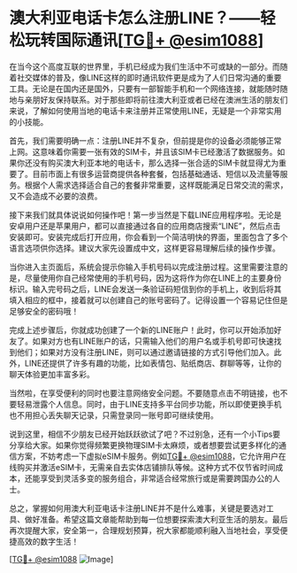 # 澳大利亚电话卡怎么注册LINE？——轻松玩转国际通讯[[TG💪+ @esim1088](https://t.me/s/esim1088)]

在当今这个高度互联的世界里，手机已经成为我们生活中不可或缺的一部分。而随着社交媒体的普及，像LINE这样的即时通讯软件更是成为了人们日常沟通的重要工具。无论是在国内还是国外，只要有一部智能手机和一个网络连接，就能随时随地与亲朋好友保持联系。对于那些即将前往澳大利亚或者已经在澳洲生活的朋友们来说，了解如何使用当地的电话卡来注册并正常使用LINE，无疑是一个非常实用的小技能。

首先，我们需要明确一点：注册LINE并不复杂，但前提是你的设备必须能够正常上网。这意味着你需要一张有效的SIM卡，并且该SIM卡已经激活了数据服务。如果你还没有购买澳大利亚本地的电话卡，那么选择一张合适的SIM卡就显得尤为重要了。目前市面上有很多运营商提供各种套餐，包括基础通话、短信以及流量等服务。根据个人需求选择适合自己的套餐非常重要，这样既能满足日常交流的需求，又不会造成不必要的浪费。

接下来我们就具体说说如何操作吧！第一步当然是下载LINE应用程序啦。无论是安卓用户还是苹果用户，都可以直接通过各自的应用商店搜索“LINE”，然后点击安装即可。安装完成后打开应用，你会看到一个简洁明快的界面，里面包含了多个语言选项供你选择。建议大家先设置成中文，这样更容易理解后续的操作步骤。

当你进入主页面后，系统会提示你输入手机号码以完成注册过程。这里需要注意的是，尽量使用你自己经常使用的手机号码，因为这将作为你在LINE上的主要身份标识。输入完号码之后，LINE会发送一条验证码短信到你的手机上，收到后将其填入相应的框中，接着就可以创建自己的账号密码了。记得设置一个容易记住但是足够安全的密码哦！

完成上述步骤后，你就成功创建了一个新的LINE账户！此时，你可以开始添加好友了。如果对方也有LINE账户的话，只需输入他们的用户名或手机号即可快速找到他们；如果对方没有注册LINE，则可以通过邀请链接的方式引导他们加入。此外，LINE还提供了许多有趣的功能，比如表情包、贴纸商店、群聊等等，让你的聊天体验更加丰富多彩。

当然啦，在享受便利的同时也要注意网络安全问题。不要随意点击不明链接，也不要轻易泄露个人信息。同时，由于LINE支持多平台同步功能，所以即使更换手机也不用担心丢失聊天记录，只需登录同一账号即可继续使用。

说到这里，相信不少朋友已经开始跃跃欲试了吧？不过别急，还有一个小Tips要分享给大家。如果你觉得频繁更换物理SIM卡太麻烦，或者想要尝试更多样化的通信方案，不妨考虑一下虚拟eSIM卡服务。例如[TG💪+ @esim1088](https://t.me/s/esim1088)，它允许用户在线购买并激活eSIM卡，无需亲自去实体店铺排队等候。这种方式不仅节省时间成本，还能享受到灵活多变的服务组合，非常适合经常旅行或是需要跨国办公的人士。

总之，掌握如何用澳大利亚电话卡注册LINE并不是什么难事，关键是要选对工具、做好准备。希望这篇文章能帮助到每一位想要探索澳大利亚生活的朋友。最后再次提醒大家，安全第一，合理规划预算，祝大家都能顺利融入当地社会，享受便捷高效的数字生活！ 

[[TG💪+ @esim1088](https://t.me/s/esim1088) ![Image](https://i.postimg.cc/4NQfJmqS/Snipaste-2025-05-13-00-14-12.png)]